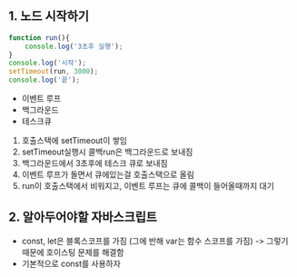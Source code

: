 ## 1. 노드 시작하기

```js
function run(){
    console.log('3초후 실행'); 
}
console.log('시작');
setTimeout(run, 3000); 
console.log('끝');
```

- 이벤트 루프
- 백그라운드
- 테스크큐

1. 호출스택에 setTimeout이 쌓임
2. setTimeout실행시 콜백run은 백그라운드로 보내짐
3. 백그라운드에서 3초후에 테스크 큐로 보내짐
4. 이벤트 루프가 돌면서 큐에있는걸 호출스택으로 올림
5. run이 호출스택에서 비워지고, 이벤트 루프는 큐에 콜백이 들어올때까지 대기





## 2. 알아두어야할 자바스크립트

- const, let은 블록스코프를 가짐 (그에 반해 var는 함수 스코프를 가짐) -> 그렇기 때문에 호이스팅 문제를 해결함
- 기본적으로 const를 사용하자



